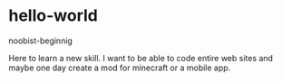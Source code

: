 # hello-world

noobist-beginnig

Here to learn a new skill. I want to be able to code entire web sites and
maybe one day create a mod for minecraft or a mobile app.
